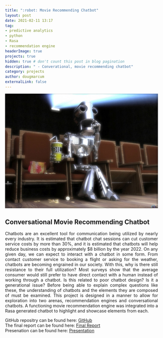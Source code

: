 ```yaml
---
title: ":robot: Movie Recommending Chatbot"
layout: post
date: 2021-02-11 13:17
tag: 
- predictive analytics
- python
- Rasa
- recommendation engine
headerImage: true
projects: true
hidden: true # don't count this post in blog pagination
description: " - Converational, movie recommending chatbot"
category: projects
author: dougmarcum
externalLink: false
---
```


![Screenshot](/assets/images/popcorn_bot.jpg)

## Conversational Movie Recommending Chatbot  
<p align='justify'>Chatbots are an excellent tool for communication being utilized by nearly every industry. It is estimated that chatbot chat sessions can cut customer service costs by more than 30%, and it is estimated that chatbots will help reduce business costs by approximately $8 billion by the year 2022. On any given day, we can expect to interact with a chatbot in some form. From contact customer service to booking a flight or asking for the weather, chatbots are becoming engrained in our society. With this, why is there still resistance to their full utilization? Most surveys show that the average consumer would still prefer to have direct contact with a human instead of working through a chatbot. Is this related to poor chatbot design? Is it a generational issue? Before being able to explain complex questions like these, the understanding of chatbots and the elements they are composed of must be examined. This project is designed in a manner to allow for exploration into two arenas, recommendation engines and conversational chatbots. A functioning movie recommendation engine was integrated into a Rasa generated chatbot to highlight and showcase elements from each.</p>  

GitHub repositry can be found here: [GitHub](https://github.com/MarcumDoug/Chatbot_Movie_Recommendation)  
The final report can be found here: [Final Report](https://github.com/MarcumDoug/Chatbot_Movie_Recommendation/blob/main/Reports/DSC680_Marcum_Doug_Project2_Report.pdf)  
Presenation can be found here: [Presentation](https://github.com/MarcumDoug/Chatbot_Movie_Recommendation/blob/main/Reports/Marcum_Doug_Recommendation_Chatbot_Presentation.zip?raw=true)
